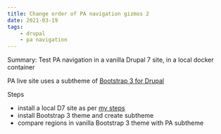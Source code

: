 ```yaml
---
title: Change order of PA navigation gizmos 2
date: 2021-03-19
tags:
    - drupal
    - pa navigation
---
```


Summary: Test PA navigation in a vanilla Drupal 7 site, in a local docker container

PA live site uses a subtheme of [Bootstrap 3 for Drupal](https://www.drupal.org/project/bootstrap)

Steps

-   install a local D7 site as per [my steps](https://upbeat-bhaskara-6b8219.netlify.app/pages/install-drupal7/)
-   install Bootstrap 3 theme and create subtheme
-   compare regions in vanilla Bootstrap 3 theme with PA subtheme
